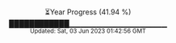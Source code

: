 <p align="center">
⏳Year Progress (41.94 %) <br>
████████████▁▁▁▁▁▁▁▁▁▁▁▁▁▁▁▁▁▁ <br>
<sub>Updated: Sat, 03 Jun 2023 01:42:56 GMT</sub>
</p>

